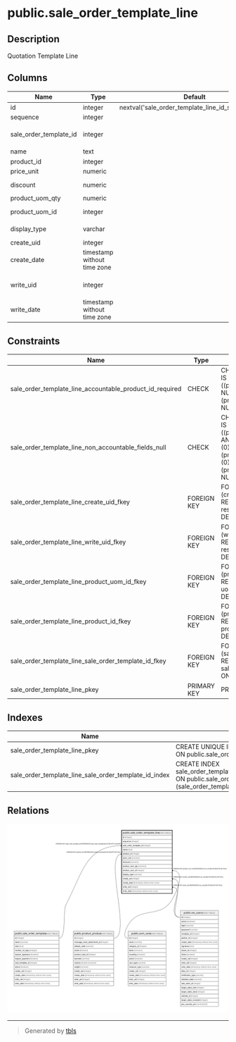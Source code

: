 # public.sale_order_template_line

## Description

Quotation Template Line

## Columns

| Name | Type | Default | Nullable | Children | Parents | Comment |
| ---- | ---- | ------- | -------- | -------- | ------- | ------- |
| id | integer | nextval('sale_order_template_line_id_seq'::regclass) | false |  |  |  |
| sequence | integer |  | true |  |  | Sequence |
| sale_order_template_id | integer |  | false |  | [public.sale_order_template](public.sale_order_template.md) | Quotation Template Reference |
| name | text |  | false |  |  | Description |
| product_id | integer |  | true |  | [public.product_product](public.product_product.md) | Product |
| price_unit | numeric |  | false |  |  | Unit Price |
| discount | numeric |  | true |  |  | Discount (%) |
| product_uom_qty | numeric |  | false |  |  | Quantity |
| product_uom_id | integer |  | true |  | [public.uom_uom](public.uom_uom.md) | Unit of Measure |
| display_type | varchar |  | true |  |  | Display Type |
| create_uid | integer |  | true |  | [public.res_users](public.res_users.md) | Created by |
| create_date | timestamp without time zone |  | true |  |  | Created on |
| write_uid | integer |  | true |  | [public.res_users](public.res_users.md) | Last Updated by |
| write_date | timestamp without time zone |  | true |  |  | Last Updated on |

## Constraints

| Name | Type | Definition | Comment |
| ---- | ---- | ---------- | ------- |
| sale_order_template_line_accountable_product_id_required | CHECK | CHECK (((display_type IS NOT NULL) OR ((product_id IS NOT NULL) AND (product_uom_id IS NOT NULL)))) | CHECK(display_type IS NOT NULL OR (product_id IS NOT NULL AND product_uom_id IS NOT NULL)) |
| sale_order_template_line_non_accountable_fields_null | CHECK | CHECK (((display_type IS NULL) OR ((product_id IS NULL) AND (price_unit = (0)::numeric) AND (product_uom_qty = (0)::numeric) AND (product_uom_id IS NULL)))) | CHECK(display_type IS NULL OR (product_id IS NULL AND price_unit = 0 AND product_uom_qty = 0 AND product_uom_id IS NULL)) |
| sale_order_template_line_create_uid_fkey | FOREIGN KEY | FOREIGN KEY (create_uid) REFERENCES res_users(id) ON DELETE SET NULL |  |
| sale_order_template_line_write_uid_fkey | FOREIGN KEY | FOREIGN KEY (write_uid) REFERENCES res_users(id) ON DELETE SET NULL |  |
| sale_order_template_line_product_uom_id_fkey | FOREIGN KEY | FOREIGN KEY (product_uom_id) REFERENCES uom_uom(id) ON DELETE SET NULL |  |
| sale_order_template_line_product_id_fkey | FOREIGN KEY | FOREIGN KEY (product_id) REFERENCES product_product(id) ON DELETE SET NULL |  |
| sale_order_template_line_sale_order_template_id_fkey | FOREIGN KEY | FOREIGN KEY (sale_order_template_id) REFERENCES sale_order_template(id) ON DELETE CASCADE |  |
| sale_order_template_line_pkey | PRIMARY KEY | PRIMARY KEY (id) |  |

## Indexes

| Name | Definition |
| ---- | ---------- |
| sale_order_template_line_pkey | CREATE UNIQUE INDEX sale_order_template_line_pkey ON public.sale_order_template_line USING btree (id) |
| sale_order_template_line_sale_order_template_id_index | CREATE INDEX sale_order_template_line_sale_order_template_id_index ON public.sale_order_template_line USING btree (sale_order_template_id) |

## Relations

![er](public.sale_order_template_line.svg)

---

> Generated by [tbls](https://github.com/k1LoW/tbls)
